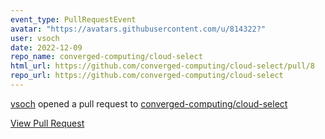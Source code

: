 ```yaml
---
event_type: PullRequestEvent
avatar: "https://avatars.githubusercontent.com/u/814322?"
user: vsoch
date: 2022-12-09
repo_name: converged-computing/cloud-select
html_url: https://github.com/converged-computing/cloud-select/pull/8
repo_url: https://github.com/converged-computing/cloud-select
---
```


<a href='https://github.com/vsoch' target='_blank'>vsoch</a> opened a pull request to <a href='https://github.com/converged-computing/cloud-select' target='_blank'>converged-computing/cloud-select</a>

<a href='https://github.com/converged-computing/cloud-select/pull/8' target='_blank'>View Pull Request</a>